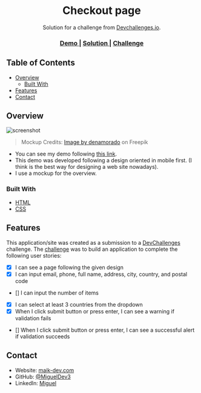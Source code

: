 <!-- Please update value in the {}  -->

<h1 align="center">Checkout page</h1>

<div align="center">
   Solution for a challenge from  <a href="http://devchallenges.io" target="_blank">Devchallenges.io</a>.
</div>

<div align="center">
  <h3>
    <a href="https://maik-dev.com/simplesites/checkout-page/index.html">
      Demo
    </a>
    <span> | </span>
    <a href="https://github.com/MiguelDev3/checkout-page">
      Solution
    </a>
    <span> | </span>
    <a href="https://devchallenges.io/challenges/0J1NxxGhOUYVqihwegfO">
      Challenge
    </a>
  </h3>
</div>

<!-- TABLE OF CONTENTS -->

## Table of Contents

- [Overview](#overview)
  - [Built With](#built-with)
- [Features](#features)
- [Contact](#contact)

<!-- OVERVIEW -->

## Overview

![screenshot](https://maik-dev.com/simplesites/checkout-page/assets/final-view.jpg)
> Mockup Credits: [Image by denamorado](https://www.freepik.com/free-psd/digital-devices-screen-editable_32084754.htm#query=computer%20mockup&position=41&from_view=keyword) on Freepik

- You can see my demo following [this link](https://maik-dev.com/simplesites/checkout-page/index.html).
- This demo was developed following a design oriented in mobile first. (I think is the best way for designing a web site nowadays).
- I use a mockup for the overview.

### Built With

<!-- This section should list any major frameworks that you built your project using. Here are a few examples.-->

- [HTML](https://developer.mozilla.org/es/docs/Web/HTML)
- [CSS](https://developer.mozilla.org/es/docs/Web/CSS)

## Features

<!-- List the features of your application or follow the template. Don't share the figma file here :) -->

This application/site was created as a submission to a [DevChallenges](https://devchallenges.io/challenges) challenge. The [challenge](https://devchallenges.io/challenges/gcbWLxG6wdennelX7b8I) was to build an application to complete the following user stories:

- [x] I can see a page following the given design
- [x] I can input email, phone, full name, address, city, country, and postal code
- [] I can input the number of items
- [x] I can select at least 3 countries from the dropdown
- [x] When I click submit button or press enter, I can see a warning if validation fails
- [] When I click submit button or press enter, I can see a successful alert if validation succeeds

## Contact

- Website: [maik-dev.com](https://maik-dev.com/)
- GitHub: [@MiguelDev3](https://github.com/MiguelDev3)
- LinkedIn: [Miguel](https://www.linkedin.com/in/miguel-eduardo-chacon-callo-582401230/)